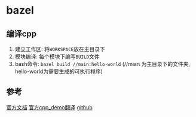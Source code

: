 # bazel
> 

## 编译cpp
1. 建立工作区: 将`WORKSPACE`放在主目录下
2. 模块编译: 每个模块下编写`BUILD`文件
3. bash命令: `bazel build //main:hello-world` (//mian 为主目录下的文件夹, hello-world为需要生成的可执行程序)


## 参考
[官方文档](https://docs.bazel.build/versions/3.5.1/getting-started.html)
[官方cpp_demo翻译](https://blog.csdn.net/elaine_bao/article/details/78668657)
[github](https://github.com/bazelbuild)